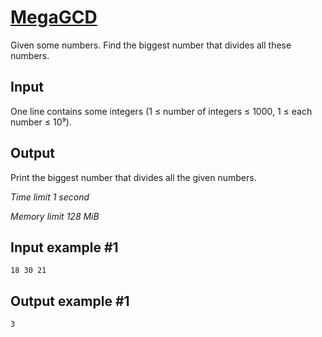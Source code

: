 # [MegaGCD](https://www.e-olymp.com/en/problems/3920)


Given some numbers. Find the biggest number that divides all these numbers.

## Input

One line contains some integers (1 ≤ number of integers ≤ 1000, 1 ≤ each number ≤ 10⁹).

## Output

Print the biggest number that divides all the given numbers.

*Time limit 1 second*

*Memory limit 128 MiB*

## Input example #1

```
18 30 21
```


## Output example #1

```
3
```
